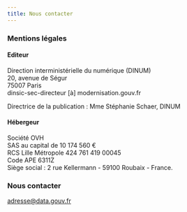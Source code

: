 ```yaml
---
title: Nous contacter
---
```


### Mentions légales

#### Editeur

Direction interministérielle du numérique (DINUM)  
20, avenue de Ségur  
75007 Paris  
dinsic-sec-directeur [à] modernisation.gouv.fr  
  
Directrice de la publication : Mme Stéphanie Schaer, DINUM

#### Hébergeur

Société OVH  
SAS au capital de 10 174 560 €  
RCS Lille Métropole 424 761 419 00045  
Code APE 6311Z  
Siège social : 2 rue Kellermann - 59100 Roubaix - France.  

### Nous contacter  

[adresse@data.gouv.fr](mailto:adresse@data.gouv.fr)

